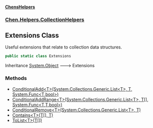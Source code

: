 
#### [ChensHelpers](./index 'index')

### [Chen.Helpers.CollectionHelpers](./Chen-Helpers-CollectionHelpers 'Chen.Helpers.CollectionHelpers')

## Extensions Class
Useful extensions that relate to collection data structures.  
```csharp
public static class Extensions
```
Inheritance [System.Object](https://docs.microsoft.com/en-us/dotnet/api/System.Object 'System.Object') &#129106; Extensions  

### Methods
- [ConditionalAdd&lt;T&gt;(System.Collections.Generic.List&lt;T&gt;, T, System.Func&lt;T,bool&gt;)](./Chen-Helpers-CollectionHelpers-Extensions-ConditionalAdd-T-(System-Collections-Generic-List-T-_T_System-Func-T_bool-) 'Chen.Helpers.CollectionHelpers.Extensions.ConditionalAdd&lt;T&gt;(System.Collections.Generic.List&lt;T&gt;, T, System.Func&lt;T,bool&gt;)')
- [ConditionalAddRange&lt;T&gt;(System.Collections.Generic.List&lt;T&gt;, T[], System.Func&lt;T,T,bool&gt;)](./Chen-Helpers-CollectionHelpers-Extensions-ConditionalAddRange-T-(System-Collections-Generic-List-T-_T--_System-Func-T_T_bool-) 'Chen.Helpers.CollectionHelpers.Extensions.ConditionalAddRange&lt;T&gt;(System.Collections.Generic.List&lt;T&gt;, T[], System.Func&lt;T,T,bool&gt;)')
- [ConditionalRemove&lt;T&gt;(System.Collections.Generic.List&lt;T&gt;, T)](./Chen-Helpers-CollectionHelpers-Extensions-ConditionalRemove-T-(System-Collections-Generic-List-T-_T) 'Chen.Helpers.CollectionHelpers.Extensions.ConditionalRemove&lt;T&gt;(System.Collections.Generic.List&lt;T&gt;, T)')
- [Contains&lt;T&gt;(T[], T)](./Chen-Helpers-CollectionHelpers-Extensions-Contains-T-(T--_T) 'Chen.Helpers.CollectionHelpers.Extensions.Contains&lt;T&gt;(T[], T)')
- [ToList&lt;T&gt;(T[])](./Chen-Helpers-CollectionHelpers-Extensions-ToList-T-(T--) 'Chen.Helpers.CollectionHelpers.Extensions.ToList&lt;T&gt;(T[])')
